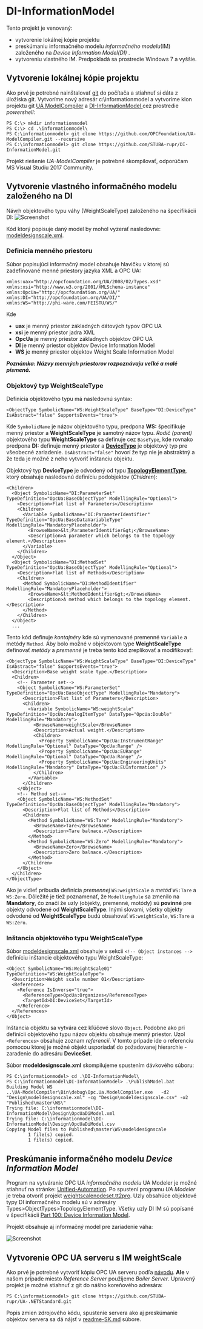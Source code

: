 # DI-InformationModel
Tento projekt je venovaný:
- vytvorenie lokálnej kópie projektu 
- preskúmaniu informačného modelu  _informačného modelu_(IM) založeného na _Device Information Model(DI)_ .
- vytvoreniu vlastného IM.
Predpokladá sa prostredie Windows 7 a vyššie.

## Vytvorenie lokálnej kópie projektu 
Ako prvé je potrebné nainštalovať [git](https://www.develves.net/blogs/asd/articles/using-git-with-powershell-on-windows-10/) do počítača a stiahnuť si dáta z úložiska git. 
Vytvoríme nový adresár c:\informationmodel a vytvoríme klon projektu git [UA ModelCompiler](https://github.com/OPCFoundation/UA-ModelCompiler.git) a [DI-InformationModel
](https://github.com/STUBA-rupr/DI-InformationModel.git) cez prostredie _powershell_:
```
PS C:\> mkdir informationmodel
PS C:\> cd .\informationmodel\
PS C:\informationmodel> git clone https://github.com/OPCFoundation/UA-ModelCompiler.git --recursive
PS C:\informationmodel> git clone https://github.com/STUBA-rupr/DI-InformationModel.git
```
Projekt riešenie _UA-ModelCompiler_ je potrebné skompilovať, odporúčam MS Visual Studiu 2017 Community.

## Vytvorenie vlastného informačného modelu založeného na DI
Návrh objektového typu váhy (WeightScaleType) založeného na špecifikácii DI: 
![Screenshot](weightScaleIM.png)

Kód ktorý popisuje daný model by mohol vyzerať nasledovne: [modeldesignscale.xml](Published/master/WS/modeldesignscale.xml).

### Definícia menného priestoru
Súbor popisujúci informačný model obsahuje hlavičku v ktorej sú zadefinované menné priestory jazyka XML a OPC UA:
```
xmlns:uax="http://opcfoundation.org/UA/2008/02/Types.xsd"
xmlns:xsi="http://www.w3.org/2001/XMLSchema-instance"
xmlns:OpcUa="http://opcfoundation.org/UA/"
xmlns:DI="http://opcfoundation.org/UA/DI/"
xmlns:WS="http://phi-ware.com/FEISTU/WS/"
```
Kde
- **uax** je menný priestor základných dátových typov OPC UA
- **xsi** je menný priestor jadra XML
- **OpcUa** je menný priestor základnych objektov OPC UA
- **DI** je menný priestor objektov Device Information Model
- **WS** je menný priestor objektov Weight Scale Information Model

**_Poznámka: Názvy menných priestorov rozpoznávaju veľké a malé písmená._**

### Objektový typ WeightScaleType
Definícia objektového typu má nasledovnú syntax:
```
<ObjectType SymbolicName="WS:WeightScaleType" BaseType="DI:DeviceType" IsAbstract="false" SupportsEvents="true">
```
Kde `SymbolicName` je názov objektového typu, predpona **WS:** špecifikuje menný priestor a **WeightScaleType** je samotný názov typu. _Rodič (parent)_ objektového typu **WeightScaleType** sa definuje cez `BaseType`, kde rovnako predpona **DI:** definuje menný priestor a [**DeviceType**](https://opcfoundation.org/developer-tools/specifications-unified-architecture/part-100-device-information-model/) je objektový typ pre všeobecné zariadenie. `IsAbstract="false"` hovorí že typ nie je abstraktný a že teda je možné z neho vytvoriť inštanciu objektu.

Objektový typ **DeviceType** je odvodený od typu [**TopologyElementType**](Published/master/DI/OpcUaDiModel.xml), ktorý obsahuje nasledovnú definíciu podobjektov (_Children_):
```
<Children>
  <Object SymbolicName="DI:ParameterSet" TypeDefinition="OpcUa:BaseObjectType" ModellingRule="Optional">
    <Description>Flat list of Parameters</Description>
    <Children>
      <Variable SymbolicName="DI:ParameterIdentifier" TypeDefinition="OpcUa:BaseDataVariableType" ModellingRule="MandatoryPlaceholder">
        <BrowseName>&lt;ParameterIdentifier&gt;</BrowseName>
        <Description>A parameter which belongs to the topology element.</Description>
      </Variable>
    </Children>
  </Object>
  <Object SymbolicName="DI:MethodSet" TypeDefinition="OpcUa:BaseObjectType" ModellingRule="Optional">
    <Description>Flat list of Methods</Description>
    <Children>
      <Method SymbolicName="DI:MethodIdentifier" ModellingRule="MandatoryPlaceholder">
        <BrowseName>&lt;MethodIdentifier&gt;</BrowseName>
        <Description>A method which belongs to the topology element.</Description>
      </Method>
    </Children>
  </Object>
  ...
```
Tento kód definuje _kontajnéry_ kde sú vymenované premenné `Variable` a metódy `Method`. Aby bolo možné v objektovom type **WeightScaleType** definovať _metódy_ a _premenné_ je treba tento kód zreplikovať a modifikovať:
```
<ObjectType SymbolicName="WS:WeightScaleType" BaseType="DI:DeviceType" IsAbstract="false" SupportsEvents="true">
  <Description>Base weight scale type.</Description>
  <Children>
    <!-- Parameter set-->
    <Object SymbolicName="WS:ParameterSet" TypeDefinition="OpcUa:BaseObjectType" ModellingRule="Mandatory">
      <Description>Flat list of Parameters</Description>
      <Children>
        <Variable SymbolicName="WS:weightScale" TypeDefinition="OpcUa:AnalogItemType" DataType="OpcUa:Double" ModellingRule="Mandatory">
          <BrowseName>weightScale</BrowseName>
          <Description>Actual weight.</Description>
          <Children>
            <Property SymbolicName="OpcUa:InstrumentRange" ModellingRule="Optional" DataType="OpcUa:Range" />
            <Property SymbolicName="OpcUa:EURange" ModellingRule="Optional" DataType="OpcUa:Range" />
            <Property SymbolicName="OpcUa:EngineeringUnits" ModellingRule="Mandatory" DataType="OpcUa:EUInformation" />
          </Children>
        </Variable>
      </Children>
    </Object>
    <!-- Method set-->
    <Object SymbolicName="WS:MethodSet" TypeDefinition="OpcUa:BaseObjectType" ModellingRule="Mandatory">
      <Description>Flat list of Methods</Description>
      <Children>
        <Method SymbolicName="WS:Tare" ModellingRule="Mandatory">
          <BrowseName>Tare</BrowseName>
          <Description>Tare balnace.</Description>
        </Method>
        <Method SymbolicName="WS:Zero" ModellingRule="Mandatory">
          <BrowseName>Zero</BrowseName>
          <Description>Zero balnace.</Description>
        </Method>
      </Children>
    </Object>
  </Children>
</ObjectType>  
```
Ako je vidieť pribudla definícia _premennej_ `WS:weightScale` a _metód_ `WS:Tare` a `WS:Zero`. Dôležité je tiež poznamenať, že `ModellingRule` sa zmenilo na **Mandatory**, čo značí že uzly (objekty, premenné, motódy) sú **povinné** pre objekty odvodené od **WeightScaleType**. Inými slovami, všetky objekty odvodené od **WeightScaleType** budú obsahovať `WS:weightScale`, `WS:Tare` a `WS:Zero`.      

### Inštancia objektového typu WeightScaleType
Súbor [modeldesignscale.xml](Published/master/WS/modeldesignscale.xml) obsahuje v sekcii `<!-- Object instances -->` definíciu inštancie objektového typu WeightScaleType:
```
<Object SymbolicName="WS:WeightScale01" TypeDefinition="WS:WeightScaleType">
  <Description>Weight scale number 01</Description>
  <References>
    <Reference IsInverse="true">
      <ReferenceType>OpcUa:Organizes</ReferenceType>
      <TargetId>DI:DeviceSet</TargetId>
    </Reference>
  </References>
</Object>
```
Inštancia objektu sa vytvára cez kľúčové slovo `Object`. Podobne ako pri definícii objektového typu názov objektu obsahuje menný priestor. Uzol `<References>` obsahuje zoznam _referencií_. V tomto prípade ide o referenciu pomocou ktorej je možné objekt usporiadať do požadovanej hierarchie - zaradenie do adresáru **DeviceSet**.  

Súbor **modeldesignscale.xml** skompilujeme spustením dávkového súboru:
```
PS C:\informationmodel> cd .\DI-InformationModel\
PS C:\informationmodel\DI-InformationModel> .\PublishModel.bat
Building Model WS
..\UA-ModelCompiler\Bin\debug\Opc.Ua.ModelCompiler.exe   -d2 "Design\modeldesignscale.xml" -cg "Design\modeldesignscale.csv" -o2 "Published\master\WS\"
Trying file: C:\informationmodel\DI-InformationModel\Design\OpcUaDiModel.xml
Trying file: C:\informationmodel\DI-InformationModel\Design\OpcUaDiModel.csv
Copying Model files to Published\master\WS\modeldesignscale
        1 file(s) copied.
        1 file(s) copied.
```

## Preskúmanie informačného modelu _Device Information Model_
Program na vytváranie OPC UA _informačného modelu_ UA Modeler je možné stiahnuť na stránke: [Unified-Automation](https://www.unified-automation.com/products/development-tools/uamodeler.html).
Po spustení programu _UA Modeler_ je treba otvoriť projekt [weightscalenodeset.tt2pro](Published/master/WS/weightscalenodeset.tt2pro). Uzly obsahúce objektové typy DI informačného modelu sú v adresáry Types>ObjectTypes>TopologyElementType. Všetky uzly DI IM sú popísané v špecifikácii [Part 100: Device Information Model](https://opcfoundation.org/developer-tools/specifications-unified-architecture/part-100-device-information-model/). 

Projekt obsahuje aj informačný model pre zariadenie váha:

 ![Screenshot](UAModeler-weightScale.PNG)

## Vytvorenie OPC UA serveru s IM weightScale
Ako prvé je potrebné vytvoriť kópiu OPC UA serveru podľa [návodu](http://opcfoundation.github.io/UA-.NETStandard/help/server_development.htm). **Ale** v našom prípade miesto _Reference Server_ použijeme _Boiler Server_. Upravený projekt je možné stiahnuť z git do nášho koreňového adresára:
```
PS C:\informationmodel> git clone https://github.com/STUBA-rupr/UA-.NETStandard.git
```
Popis zmien zdrojového kódu, spustenie servera ako aj preskúmanie objektov servera sa dá nájsť v [readme-SK.md](https://github.com/STUBA-rupr/UA-.NETStandard/blob/master/SampleApplications/Workshop/Boiler/WeightScaleServer/readme-SK.md#weightscaleserver) súbore.




